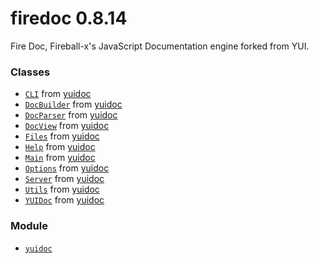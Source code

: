 
# firedoc 0.8.14

Fire Doc, Fireball-x&#x27;s JavaScript Documentation engine forked from YUI.



### Classes
- [`CLI`](classes/CLI.md) from [yuidoc](modules/yuidoc.md)
- [`DocBuilder`](classes/DocBuilder.md) from [yuidoc](modules/yuidoc.md)
- [`DocParser`](classes/DocParser.md) from [yuidoc](modules/yuidoc.md)
- [`DocView`](classes/DocView.md) from [yuidoc](modules/yuidoc.md)
- [`Files`](classes/Files.md) from [yuidoc](modules/yuidoc.md)
- [`Help`](classes/Help.md) from [yuidoc](modules/yuidoc.md)
- [`Main`](classes/Main.md) from [yuidoc](modules/yuidoc.md)
- [`Options`](classes/Options.md) from [yuidoc](modules/yuidoc.md)
- [`Server`](classes/Server.md) from [yuidoc](modules/yuidoc.md)
- [`Utils`](classes/Utils.md) from [yuidoc](modules/yuidoc.md)
- [`YUIDoc`](classes/YUIDoc.md) from [yuidoc](modules/yuidoc.md)

### Module
- [`yuidoc`](modules/yuidoc.md)
